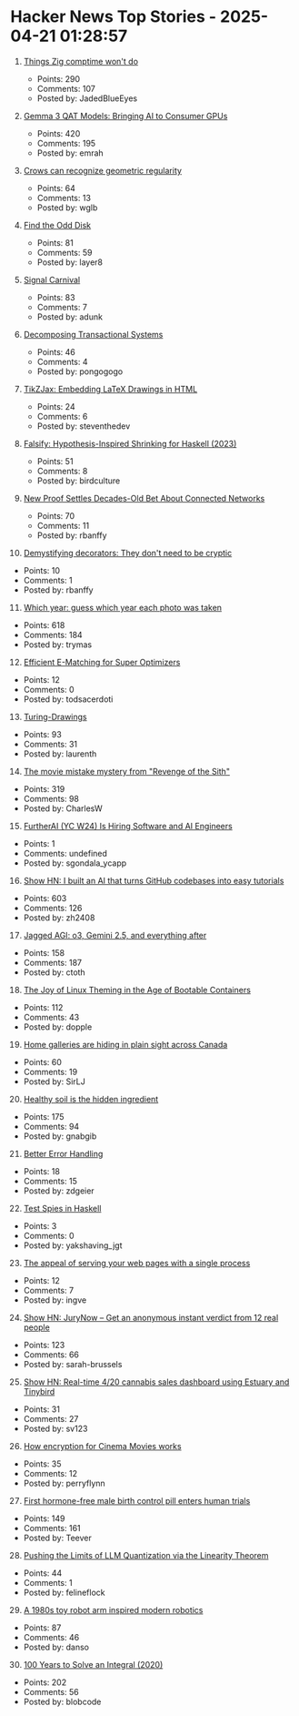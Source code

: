 # Hacker News Top Stories - 2025-04-21 01:28:57

1. [Things Zig comptime won't do](https://matklad.github.io/2025/04/19/things-zig-comptime-wont-do.html)
   - Points: 290
   - Comments: 107
   - Posted by: JadedBlueEyes

2. [Gemma 3 QAT Models: Bringing AI to Consumer GPUs](https://developers.googleblog.com/en/gemma-3-quantized-aware-trained-state-of-the-art-ai-to-consumer-gpus/)
   - Points: 420
   - Comments: 195
   - Posted by: emrah

3. [Crows can recognize geometric regularity](https://phys.org/news/2025-04-crows-geometric-regularity.html)
   - Points: 64
   - Comments: 13
   - Posted by: wglb

4. [Find the Odd Disk](https://colors2.alessandroroussel.com/)
   - Points: 81
   - Comments: 59
   - Posted by: layer8

5. [Signal Carnival](https://www.quiss.org/signal_carnival/)
   - Points: 83
   - Comments: 7
   - Posted by: adunk

6. [Decomposing Transactional Systems](https://transactional.blog/blog/2025-decomposing-transactional-systems)
   - Points: 46
   - Comments: 4
   - Posted by: pongogogo

7. [TikZJax: Embedding LaTeX Drawings in HTML](https://tikzjax.com/)
   - Points: 24
   - Comments: 6
   - Posted by: steventhedev

8. [Falsify: Hypothesis-Inspired Shrinking for Haskell (2023)](https://www.well-typed.com/blog/2023/04/falsify/)
   - Points: 51
   - Comments: 8
   - Posted by: birdculture

9. [New Proof Settles Decades-Old Bet About Connected Networks](https://www.quantamagazine.org/new-proof-settles-decades-old-bet-about-connected-networks-20250418/)
   - Points: 70
   - Comments: 11
   - Posted by: rbanffy

10. [Demystifying decorators: They don't need to be cryptic](https://www.thepythoncodingstack.com/p/demystifying-python-decorators)
   - Points: 10
   - Comments: 1
   - Posted by: rbanffy

11. [Which year: guess which year each photo was taken](https://whichyr.com/)
   - Points: 618
   - Comments: 184
   - Posted by: trymas

12. [Efficient E-Matching for Super Optimizers](https://blog.vortan.dev/ematching/)
   - Points: 12
   - Comments: 0
   - Posted by: todsacerdoti

13. [Turing-Drawings](https://github.com/maximecb/Turing-Drawings)
   - Points: 93
   - Comments: 31
   - Posted by: laurenth

14. [The movie mistake mystery from "Revenge of the Sith"](https://fxrant.blogspot.com/2025/04/the-movie-mistake-mystery-from-revenge.html)
   - Points: 319
   - Comments: 98
   - Posted by: CharlesW

15. [FurtherAI (YC W24) Is Hiring Software and AI Engineers](https://www.ycombinator.com/companies/furtherai/jobs)
   - Points: 1
   - Comments: undefined
   - Posted by: sgondala_ycapp

16. [Show HN: I built an AI that turns GitHub codebases into easy tutorials](https://github.com/The-Pocket/Tutorial-Codebase-Knowledge)
   - Points: 603
   - Comments: 126
   - Posted by: zh2408

17. [Jagged AGI: o3, Gemini 2.5, and everything after](https://www.oneusefulthing.org/p/on-jagged-agi-o3-gemini-25-and-everything)
   - Points: 158
   - Comments: 187
   - Posted by: ctoth

18. [The Joy of Linux Theming in the Age of Bootable Containers](https://blues.win/posts/joy-of-linux-theming/)
   - Points: 112
   - Comments: 43
   - Posted by: dopple

19. [Home galleries are hiding in plain sight across Canada](https://www.cbc.ca/arts/home-galleries-are-hiding-in-plain-sight-across-canada-1.7503886)
   - Points: 60
   - Comments: 19
   - Posted by: SirLJ

20. [Healthy soil is the hidden ingredient](https://www.nature.com/articles/d41586-025-01026-x)
   - Points: 175
   - Comments: 94
   - Posted by: gnabgib

21. [Better Error Handling](https://meowbark.dev/Better-error-handling)
   - Points: 18
   - Comments: 15
   - Posted by: zdgeier

22. [Test Spies in Haskell](https://jezenthomas.com/2025/04/test-spies-in-haskell/)
   - Points: 3
   - Comments: 0
   - Posted by: yakshaving_jgt

23. [The appeal of serving your web pages with a single process](https://utcc.utoronto.ca/~cks/space/blog/web/SingleProcessServingAppeal)
   - Points: 12
   - Comments: 7
   - Posted by: ingve

24. [Show HN: JuryNow – Get an anonymous instant verdict from 12 real people](https://jurynow.app/)
   - Points: 123
   - Comments: 66
   - Posted by: sarah-brussels

25. [Show HN: Real-time 4/20 cannabis sales dashboard using Estuary and Tinybird](https://420.headset.io)
   - Points: 31
   - Comments: 27
   - Posted by: sv123

26. [How encryption for Cinema Movies works](https://serverless.industries/2024/05/31/digital-cinema.en.html)
   - Points: 35
   - Comments: 12
   - Posted by: perryflynn

27. [First hormone-free male birth control pill enters human trials](https://scitechdaily.com/99-effective-first-hormone-free-male-birth-control-pill-enters-human-trials/)
   - Points: 149
   - Comments: 161
   - Posted by: Teever

28. [Pushing the Limits of LLM Quantization via the Linearity Theorem](https://arxiv.org/abs/2411.17525)
   - Points: 44
   - Comments: 1
   - Posted by: felineflock

29. [A 1980s toy robot arm inspired modern robotics](https://www.technologyreview.com/2025/04/17/1114456/toy-armatron-modern-robotics-ai-nostalgia/)
   - Points: 87
   - Comments: 46
   - Posted by: danso

30. [100 Years to Solve an Integral (2020)](https://liorsinai.github.io/mathematics/2020/08/27/secant-mercator.html)
   - Points: 202
   - Comments: 56
   - Posted by: blobcode

